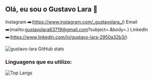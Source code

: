 ## Olá, eu sou o Gustavo Lara 🤚

Instagram ➡️(https://www.instagram.com/_gustavolara_/)
Email ➡️(mailto:gustavolara63719@gmail.com?subject=.&body=.)
Linkedln ➡️(https://www.linkedin.com/in/gustavo-lara-2950a32b3/)


![gustavo-lara GitHub stats](https://github-readme-stats.vercel.app/api?username=gustavo-lara&show_icons=true&theme=dracula)

### Linguagens que eu utilizo:

![Top Langs](https://github-readme-stats.vercel.app/api/top-langs/?username=gustavo-lara&layout=compact&langs_count=6&theme=dracula)






